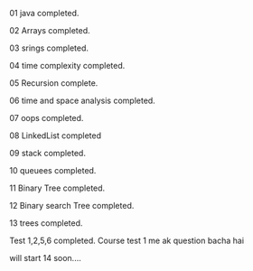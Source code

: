 


01 java completed.

02 Arrays completed.

03 srings completed.

04 time complexity completed.

05 Recursion complete.

06 time and space analysis completed.

07 oops completed.

08 LinkedList completed

09 stack completed.

10 queuees completed.

11 Binary Tree completed.

12 Binary search Tree completed.

13 trees completed.


Test 1,2,5,6 completed.
Course test 1 me ak question bacha hai


will start 14 soon....

